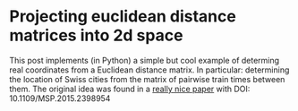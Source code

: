 # Projecting euclidean distance matrices into 2d space

This post implements (in Python) a simple but cool example of determing real coordinates from a Euclidean distance matrix. In particular: determining the location of Swiss cities from the matrix of pairwise train times between them. The original idea was found in a [really nice paper](https://arxiv.org/abs/1502.07541) with DOI: 10.1109/MSP.2015.2398954
